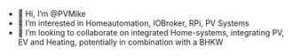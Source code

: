 - 👋 Hi, I’m @PVMike
- 👀 I’m interested in Homeautomation, IOBroker, RPi, PV Systems
- 💞️ I’m looking to collaborate on integrated Home-systems, integrating PV, EV and Heating, potentially in combination with a BHKW 
